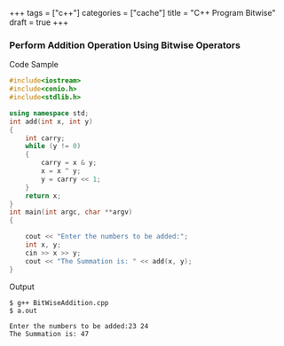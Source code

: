 +++
tags = ["c++"]
categories = ["cache"]
title = "C++ Program Bitwise"
draft = true
+++

### Perform Addition Operation Using Bitwise Operators		

 Code Sample 
```cpp
#include<iostream>
#include<conio.h>
#include<stdlib.h>

using namespace std;
int add(int x, int y)
{
    int carry;
    while (y != 0)
    {
        carry = x & y;
        x = x ^ y;
        y = carry << 1;
    }
    return x;
}
int main(int argc, char **argv)
{

    cout << "Enter the numbers to be added:";
    int x, y;
    cin >> x >> y;
    cout << "The Summation is: " << add(x, y);
}
```

 Output 
```
$ g++ BitWiseAddition.cpp
$ a.out

Enter the numbers to be added:23 24
The Summation is: 47
```
